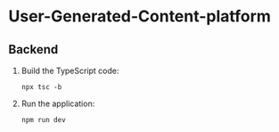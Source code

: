 # User-Generated-Content-platform

## Backend
1. Build the TypeScript code:

    ```
    npx tsc -b
    ```

2. Run the application:

    ```
    npm run dev
    ```